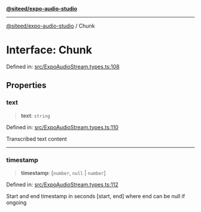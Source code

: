 [**@siteed/expo-audio-studio**](../README.md)

***

[@siteed/expo-audio-studio](../README.md) / Chunk

# Interface: Chunk

Defined in: [src/ExpoAudioStream.types.ts:108](https://github.com/deeeed/expo-audio-stream/blob/e496f5dd1024dfffefc22b133ee7e25a9e09a3b7/packages/expo-audio-studio/src/ExpoAudioStream.types.ts#L108)

## Properties

### text

> **text**: `string`

Defined in: [src/ExpoAudioStream.types.ts:110](https://github.com/deeeed/expo-audio-stream/blob/e496f5dd1024dfffefc22b133ee7e25a9e09a3b7/packages/expo-audio-studio/src/ExpoAudioStream.types.ts#L110)

Transcribed text content

***

### timestamp

> **timestamp**: \[`number`, `null` \| `number`\]

Defined in: [src/ExpoAudioStream.types.ts:112](https://github.com/deeeed/expo-audio-stream/blob/e496f5dd1024dfffefc22b133ee7e25a9e09a3b7/packages/expo-audio-studio/src/ExpoAudioStream.types.ts#L112)

Start and end timestamp in seconds [start, end] where end can be null if ongoing
